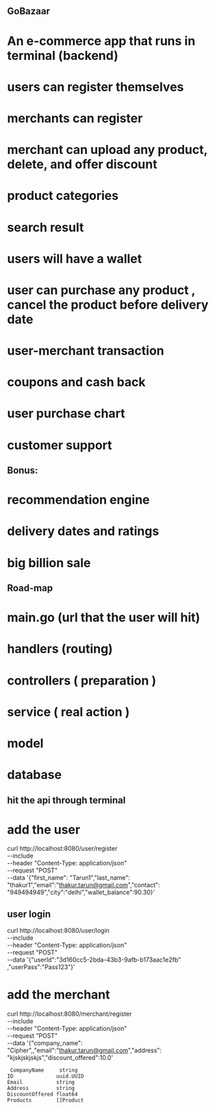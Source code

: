 ## GoBazaar

# An e-commerce app that runs in terminal (backend)

# users can register themselves
# merchants can register
# merchant can upload any product, delete, and offer discount
# product categories
# search result
# users will have a wallet
# user can purchase any product , cancel the product before delivery date
# user-merchant transaction
# coupons and cash back
# user purchase chart
# customer support

## Bonus:
# recommendation engine
# delivery dates and ratings
# big billion sale 


## Road-map

# main.go (url that the user will hit)
# handlers (routing)
# controllers ( preparation )
# service ( real action )
# model
# database 



## hit the api through terminal
# add the user
curl http://localhost:8080/user/register \
     --include \
     --header "Content-Type: application/json"  \
     --request "POST" \
     --data '{"first_name": "Tarun1","last_name": "thakur1","email":"thakur.tarun@gmail.com","contact": "949494949","city":"delhi","wallet_balance":90.30}'


## user login 
curl http://localhost:8080/user/login \
     --include \
     --header "Content-Type: application/json"  \
     --request "POST" \
     --data '{"userId":"3d160cc5-2bda-43b3-9afb-b173aac1e2fb" ,"userPass":"Pass123"}'



# add the merchant

curl http://localhost:8080/merchant/register \
     --include \
     --header "Content-Type: application/json"  \
     --request "POST" \
     --data '{"company_name": "Cipher",,"email":"thakur.tarun@gmail.com","address": "kjskjskjskjs","discount_offered":10.0'


     CompanyName     string
	ID              uuid.UUID
	Email           string
	Address         string
	DiscountOffered float64
	Products        []Product